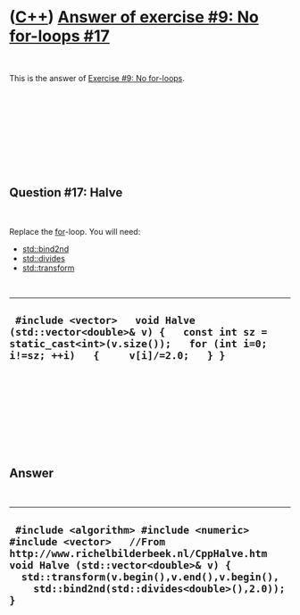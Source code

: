 



 

 

 

 

 

([C++](Cpp.htm)) [Answer of exercise \#9: No for-loops \#17](CppExerciseNoForLoopsAnswer17.htm)
===============================================================================================

 

This is the answer of [Exercise \#9: No
for-loops](CppExerciseNoForLoops.htm).

 

 

 

 

 

Question \#17: Halve
--------------------

 

Replace the [for](CppFor.htm)-loop. You will need:

-   [std::bind2nd](CppBind2nd.htm)
-   [std::divides](CppDivides.htm)
-   [std::transform](CppTransform.htm)

 

  ----------------------------------------------------------------------------------------------------------------------------------------------------------------
  ` #include <vector>   void Halve (std::vector<double>& v) {   const int sz = static_cast<int>(v.size());   for (int i=0; i!=sz; ++i)   {     v[i]/=2.0;   } }`
  ----------------------------------------------------------------------------------------------------------------------------------------------------------------

 

 

 

 

 

Answer
------

 

  --------------------------------------------------------------------------------------------------------------------------------------------------------------------------------------------------------------------------------------------------------
  ` #include <algorithm> #include <numeric> #include <vector>   //From http://www.richelbilderbeek.nl/CppHalve.htm void Halve (std::vector<double>& v) {   std::transform(v.begin(),v.end(),v.begin(),     std::bind2nd(std::divides<double>(),2.0)); }`
  --------------------------------------------------------------------------------------------------------------------------------------------------------------------------------------------------------------------------------------------------------

 

 

 

 

 





 




